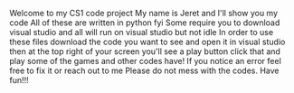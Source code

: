 Welcome to my CS1 code project
My name is Jeret and I'll show you my code
All of these are written in python fyi
Some require you to download visual studio and all will run on visual studio but not idle
In order to use these files download the code you want to see and open it in visual studio
then at the top right of your screen you'll see a play button click that and play some of the games and other codes have!
If you notice an error feel free to fix it or reach out to me
Please do not mess with the codes.
Have fun!!!
